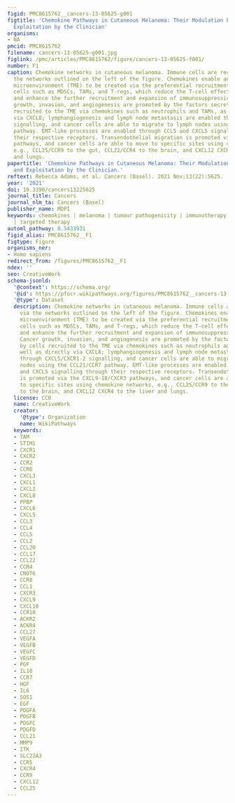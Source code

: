 ```yaml
---
figid: PMC8615762__cancers-13-05625-g001
figtitle: 'Chemokine Pathways in Cutaneous Melanoma: Their Modulation by Cancer and
  Exploitation by the Clinician'
organisms:
- NA
pmcid: PMC8615762
filename: cancers-13-05625-g001.jpg
figlink: /pmc/articles/PMC8615762/figure/cancers-13-05625-f001/
number: F1
caption: Chemokine networks in cutaneous melanoma. Immune cells are recruited via
  the networks outlined on the left of the figure. Chemokines enable an immunosuppressive
  microenvironment (TME) to be created via the preferential recruitment of immunosuppressive
  cells such as MDSCs, TAMs, and T-regs, which reduce the T-cell effector function
  and enhance the further recruitment and expansion of immunosuppressive cells. Cancer
  growth, invasion, and angiogenesis are promoted by the factors secreted by cells
  recruited to the TME via chemokines such as neutrophils and TAMs, as well as directly
  via CXCL8; lymphangiogenesis and lymph node metastasis are enabled through CXCL5/CXCR1-2
  signalling, and cancer cells are able to migrate to lymph nodes using the CCL21/CCR7
  pathway. EMT-like processes are enabled through CCL5 and CXCL5 signalling through
  their respective receptors. Transendothelial migration is promoted via the CXCL9-10/CXCR3
  pathways, and cancer cells are able to move to specific sites using chemokine networks,
  e.g., CCL25/CCR9 to the gut, CCL22/CCR4 to the brain, and CXCL12 CXCR4 to the liver
  and lungs.
papertitle: 'Chemokine Pathways in Cutaneous Melanoma: Their Modulation by Cancer
  and Exploitation by the Clinician.'
reftext: Rebecca Adams, et al. Cancers (Basel). 2021 Nov;13(22):5625.
year: '2021'
doi: 10.3390/cancers13225625
journal_title: Cancers
journal_nlm_ta: Cancers (Basel)
publisher_name: MDPI
keywords: chemokines | melanoma | tumour pathogenicity | immunotherapy | biomarkers
  | targeted therapy
automl_pathway: 0.5433931
figid_alias: PMC8615762__F1
figtype: Figure
organisms_ner:
- Homo sapiens
redirect_from: /figures/PMC8615762__F1
ndex: ''
seo: CreativeWork
schema-jsonld:
  '@context': https://schema.org/
  '@id': https://pfocr.wikipathways.org/figures/PMC8615762__cancers-13-05625-g001.html
  '@type': Dataset
  description: Chemokine networks in cutaneous melanoma. Immune cells are recruited
    via the networks outlined on the left of the figure. Chemokines enable an immunosuppressive
    microenvironment (TME) to be created via the preferential recruitment of immunosuppressive
    cells such as MDSCs, TAMs, and T-regs, which reduce the T-cell effector function
    and enhance the further recruitment and expansion of immunosuppressive cells.
    Cancer growth, invasion, and angiogenesis are promoted by the factors secreted
    by cells recruited to the TME via chemokines such as neutrophils and TAMs, as
    well as directly via CXCL8; lymphangiogenesis and lymph node metastasis are enabled
    through CXCL5/CXCR1-2 signalling, and cancer cells are able to migrate to lymph
    nodes using the CCL21/CCR7 pathway. EMT-like processes are enabled through CCL5
    and CXCL5 signalling through their respective receptors. Transendothelial migration
    is promoted via the CXCL9-10/CXCR3 pathways, and cancer cells are able to move
    to specific sites using chemokine networks, e.g., CCL25/CCR9 to the gut, CCL22/CCR4
    to the brain, and CXCL12 CXCR4 to the liver and lungs.
  license: CC0
  name: CreativeWork
  creator:
    '@type': Organization
    name: WikiPathways
  keywords:
  - TAM
  - STIM1
  - CXCR1
  - CXCR2
  - CCR2
  - CCR6
  - CXCL3
  - CXCL1
  - CXCL2
  - CXCL8
  - PPBP
  - CXCL6
  - CXCL5
  - CCL3
  - CCL4
  - CCL5
  - CCL2
  - CCL20
  - CCL17
  - CCL22
  - CCR4
  - CNOT6
  - CCR8
  - CCL1
  - CXCR3
  - CXCL9
  - CXCL10
  - CCR10
  - ACKR2
  - ACKR4
  - CCL27
  - VEGFA
  - VEGFB
  - VEGFC
  - VEGFD
  - PGF
  - IL10
  - CCR7
  - HGF
  - IL6
  - SOS1
  - EGF
  - PDGFA
  - PDGFB
  - PDGFC
  - PDGFD
  - CCL21
  - MMP9
  - ITK
  - SLC22A3
  - CCR5
  - CXCR4
  - CCR9
  - CXCL12
  - CCL25
---
```


